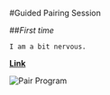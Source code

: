 #Guided Pairing Session

##*First time*

    I am a bit nervous.

[**Link**](https://git-scm.com/docs/git-fetch)

![Pair Program](image/test.png)



